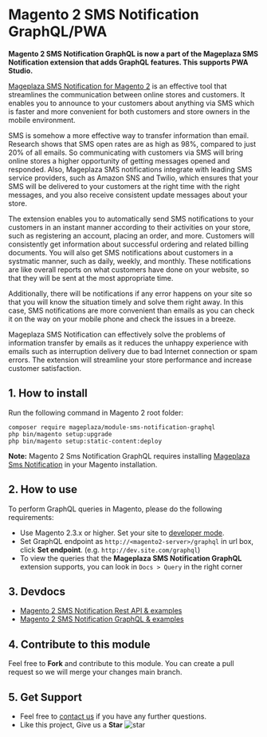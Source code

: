# Magento 2 SMS Notification GraphQL/PWA

**Magento 2 SMS Notification GraphQL is now a part of the Mageplaza SMS Notification extension that adds GraphQL features. This supports PWA Studio.** 

[Mageplaza SMS Notification for Magento 2](https://www.mageplaza.com/magento-2-sms-notification/) is an effective tool that streamlines the communication between online stores and customers. It enables you to announce to your customers about anything via SMS which is faster and more convenient for both customers and store owners in the mobile environment. 

SMS is somehow a more effective way to transfer information than email. Research shows that SMS open rates are as high as 98%, compared to just 20% of all emails. So communicating with customers via SMS will bring online stores a higher opportunity of getting messages opened and responded. Also, Mageplaza SMS notifications integrate with leading SMS service providers, such as Amazon SNS and Twilio, which ensures that your SMS will be delivered to your customers at the right time with the right messages, and you also receive consistent update messages about your store. 

The extension enables you to automatically send SMS notifications to your customers in an instant manner according to their activities on your store, such as registering an account, placing an order, and more. Customers will consistently get information about successful ordering and related billing documents. You will also get SMS notifications about customers in a systmatic manner, such as daily, weekly, and monthly. These notifications are like overall reports on what customers have done on your website, so that they will be sent at the most appropriate time.

Additionally, there will be notifications if any error happens on your site so that you will know the situation timely and solve them right away. In this case, SMS notifications are more convenient than emails as you can check it on the way on your mobile phone and check the issues in a breeze. 

Mageplaza SMS Notification can effectively solve the problems of information transfer by emails as it reduces the unhappy experience with emails such as interruption delivery due to bad Internet connection or spam errors. The extension will streamline your store performance and increase customer satisfaction. 

## 1. How to install

Run the following command in Magento 2 root folder:

```
composer require mageplaza/module-sms-notification-graphql
php bin/magento setup:upgrade
php bin/magento setup:static-content:deploy
```

**Note:**
Magento 2 Sms Notification GraphQL requires installing [Mageplaza Sms Notification](https://www.mageplaza.com/magento-2-sms-notification/) in your Magento installation.

## 2. How to use

To perform GraphQL queries in Magento, please do the following requirements:

- Use Magento 2.3.x or higher. Set your site to [developer mode](https://www.mageplaza.com/devdocs/enable-disable-developer-mode-magento-2.html).
- Set GraphQL endpoint as `http://<magento2-server>/graphql` in url box, click **Set endpoint**. 
(e.g. `http://dev.site.com/graphql`)
- To view the queries that the **Mageplaza SMS Notification GraphQL** extension supports, you can look in `Docs > Query` in the right corner

## 3. Devdocs

- [Magento 2 SMS Notification Rest API & examples](https://documenter.getpostman.com/view/10589000/T1LPCRuN)
- [Magento 2 SMS Notification GraphQL & examples](https://documenter.getpostman.com/view/10589000/TVmFifTs)

## 4. Contribute to this module

Feel free to **Fork** and contribute to this module. 
You can create a pull request so we will merge your changes main branch.

## 5. Get Support

- Feel free to [contact us](https://www.mageplaza.com/contact.html) if you have any further questions.
- Like this project, Give us a **Star** ![star](https://i.imgur.com/S8e0ctO.png)
